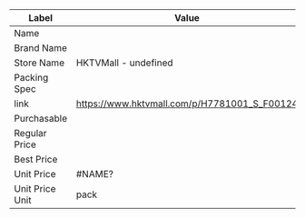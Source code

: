 | Label           | Value                                        |
| --------------- | -------------------------------------------- |
| Name            |                                              |
| Brand Name      |                                              |
| Store Name      | HKTVMall - undefined                         |
| Packing Spec    |                                              |
| link            | https://www.hktvmall.com/p/H7781001_S_F00124 |
| Purchasable     |                                              |
| Regular Price   |                                              |
| Best Price      |                                              |
| Unit Price      | #NAME?                                       |
| Unit Price Unit | pack                                         |
